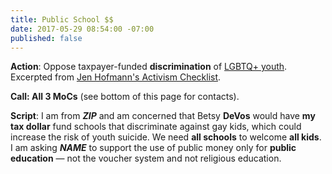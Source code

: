 ```yaml
---
title: Public School $$
date: 2017-05-29 08:54:00 -07:00
published: false
---
```


**Action**: Oppose taxpayer-funded **discrimination** of [LGBTQ+ youth](https://www.lgbtqnation.com/2017/05/besty-devos-says-state-funded-schools-can-reject-lgbtq-students/#.WSb0RlYV2q8.facebook).  Excerpted from [Jen Hofmann's Activism Checklist](https://docs.google.com/document/d/1L8HnKq6hcAfbWUa0a-7PPA4S7h9gqkRzFJGu60gJfws/preview). 

**Call: All 3 MoCs** (see bottom of this page for contacts).

**Script**: I am from **___ZIP___** and am concerned that Betsy **DeVos** would have **my tax dollar** fund schools that discriminate against gay kids, which could increase the risk of youth suicide. We need **all schools** to welcome **all kids**. I am asking **___NAME___** to support the use of public money only for **public education** — not the voucher system and not religious education.
